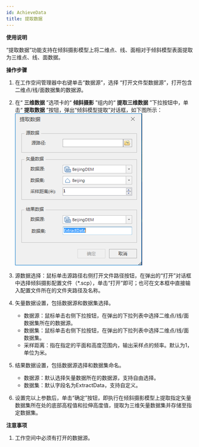 ```yaml
---
id: AchieveData
title: 提取数据
---
```

**使用说明**

“提取数据”功能支持在倾斜摄影模型上将二维点、线、面相对于倾斜模型表面提取为三维点、线、面数据。

**操作步骤**

  1. 在工作空间管理器中右键单击“数据源”，选择 “打开文件型数据源”，打开包含二维点/线/面数据集的数据源。
  2. 在“ **三维数据** ”选项卡的“ **倾斜摄影** ”组内的“ **提取三维数据** ”下拉按钮中，单击“ **提取数据** ”按钮，弹出“倾斜模型提取”对话框，如下图所示：  
![图：“倾斜模型提取”对话框](../img/AchieveData_Dialog.png)  

  3. 源数据选择：鼠标单击源路径右侧打开文件路径按钮，在弹出的“打开”对话框中选择倾斜摄影配置文件（*.scp），单击“打开”即可；也可在文本框中直接输入配置文件所在的文件夹路径及名称。
  4. 矢量数据设置，包括数据源和数据集选择。 
       * 数据源：鼠标单击右侧下拉按钮，在弹出的下拉列表中选择二维点/线/面数据集所在的数据源。
       * 数据集：鼠标单击右侧下拉按钮，在弹出的下拉列表中选择二维点/线/面数据集。
       * 采样距离：指在指定的平面和高度范围内，输出采样点的频率。默认为1，单位为米。
  5. 结果数据设置，包括数据源选择和数据集命名。 
       * 数据源：默认选择矢量数据所在的数据源，支持自由选择。
       * 数据集：默认字段名为ExtractData，支持自定义。
  6. 设置完以上参数后，单击“确定”按钮，即执行在倾斜摄影模型上提取指定矢量数据集所在处的底部高程值和拉伸高度值，提取为三维矢量数据集并存储至指定数据集。

**注意事项**

  1. 工作空间中必须有打开的数据源。

 

